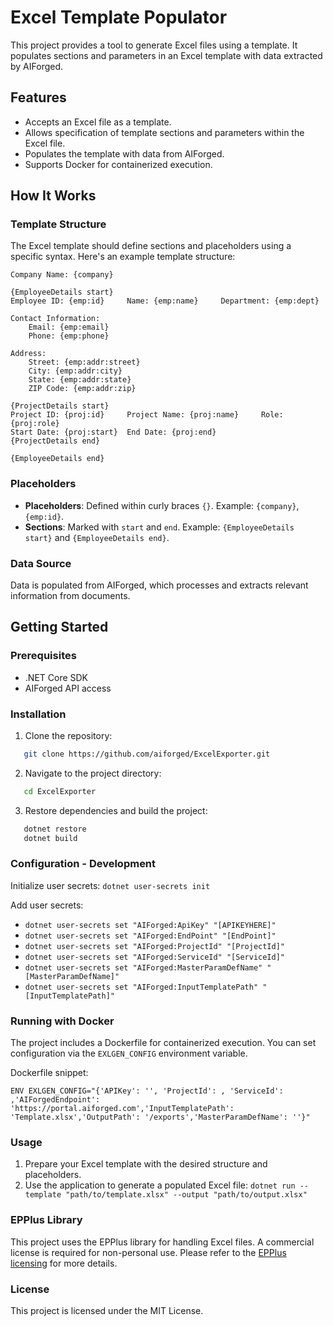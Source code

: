 ﻿# Excel Template Populator

This project provides a tool to generate Excel files using a template. It populates sections and parameters in an Excel template with data extracted by AIForged.

## Features

- Accepts an Excel file as a template.
- Allows specification of template sections and parameters within the Excel file.
- Populates the template with data from AIForged.
- Supports Docker for containerized execution.

## How It Works

### Template Structure

The Excel template should define sections and placeholders using a specific syntax. Here's an example template structure:
```plaintext
Company Name: {company}

{EmployeeDetails start}
Employee ID: {emp:id}     Name: {emp:name}     Department: {emp:dept}

Contact Information:
    Email: {emp:email}
    Phone: {emp:phone}

Address:
    Street: {emp:addr:street}
    City: {emp:addr:city}
    State: {emp:addr:state}
    ZIP Code: {emp:addr:zip}

{ProjectDetails start}
Project ID: {proj:id}     Project Name: {proj:name}     Role: {proj:role}
Start Date: {proj:start}  End Date: {proj:end}
{ProjectDetails end}

{EmployeeDetails end}
```

### Placeholders

- **Placeholders**: Defined within curly braces `{}`. Example: `{company}`, `{emp:id}`.
- **Sections**: Marked with `start` and `end`. Example: `{EmployeeDetails start}` and `{EmployeeDetails end}`.

### Data Source

Data is populated from AIForged, which processes and extracts relevant information from documents.

## Getting Started

### Prerequisites

- .NET Core SDK
- AIForged API access

### Installation

1. Clone the repository:
```bash
   git clone https://github.com/aiforged/ExcelExporter.git
```

2. Navigate to the project directory:
```bash
   cd ExcelExporter
```

3. Restore dependencies and build the project:
```bash
   dotnet restore
   dotnet build
```

### Configuration - Development

Initialize user secrets:
`dotnet user-secrets init`

Add user secrets:
- `dotnet user-secrets set "AIForged:ApiKey" "[APIKEYHERE]"`
- `dotnet user-secrets set "AIForged:EndPoint" "[EndPoint]"`
- `dotnet user-secrets set "AIForged:ProjectId" "[ProjectId]"`
- `dotnet user-secrets set "AIForged:ServiceId" "[ServiceId]"`
- `dotnet user-secrets set "AIForged:MasterParamDefName" "[MasterParamDefName]"`
- `dotnet user-secrets set "AIForged:InputTemplatePath" "[InputTemplatePath]"`

### Running with Docker

The project includes a Dockerfile for containerized execution. You can set configuration via the `EXLGEN_CONFIG` environment variable.

Dockerfile snippet:

```plaintext
ENV EXLGEN_CONFIG="{'APIKey': '', 'ProjectId': , 'ServiceId': ,'AIForgedEndpoint': 'https://portal.aiforged.com','InputTemplatePath': 'Template.xlsx','OutputPath': '/exports','MasterParamDefName': ''}"
```

### Usage

1. Prepare your Excel template with the desired structure and placeholders.
2. Use the application to generate a populated Excel file:
   `dotnet run --template "path/to/template.xlsx" --output "path/to/output.xlsx"`

### EPPlus Library

This project uses the EPPlus library for handling Excel files. A commercial license is required for non-personal use. Please refer to the [EPPlus licensing](https://epplussoftware.com/developers/licenseexception) for more details.

### License

This project is licensed under the MIT License.
